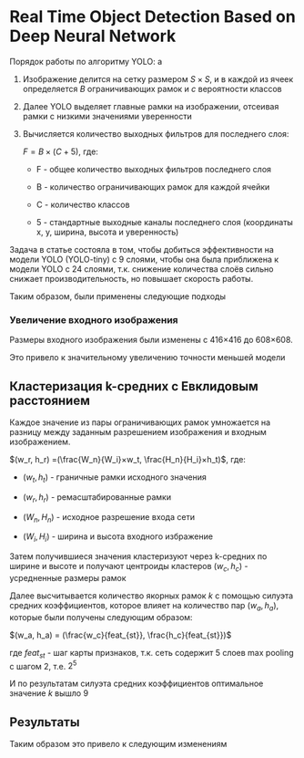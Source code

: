 # Real Time Object Detection Based on Deep Neural Network

Порядок работы по алгоритму YOLO: a

1. Изображение делится на сетку размером $S×S$, и в каждой из ячеек определяется $B$ ограничивающих рамок и $c$ вероятности классов

2. Далее YOLO выделяет главные рамки на изображении, отсеивая рамки с низкими значениями уверенности

3. Вычисляется количество выходных фильтров для последнего слоя:
   
   $F = B×(C+5)$, где:
   
   * F - общее количество выходных фильтров последнего слоя
   
   * B - количество ограничивающих рамок для каждой ячейки
   
   * C - количество классов
   
   * 5 - стандартные выходные каналы последнего слоя (координаты x, y, ширина, высота и уверенность)

Задача в статье состояла в том, чтобы добиться эффективности на модели YOLO (YOLO-tiny) с 9 слоями, чтобы она была приближена к модели YOLO с 24 слоями, т.к. снижение количества слоёв сильно снижает производительность, но повышает скорость работы.

Таким образом, были применены следующие подходы

### Увеличение входного изображения

Размеры входного изображения были изменены с 416×416 до 608×608.

Это привело к значительному увеличению точности меньшей модели

## Кластеризация k-средних с Евклидовым расстоянием

Каждое значение из пары ограничивающих рамок умножается на разницу между заданным разрешением изображения и входным изображением.

$(w_r, h_r) =(\frac{W_n}{W_i}×w_t, \frac{H_n}{H_i}×h_t)$, где:

* $(w_t, h_t)$ - граничные рамки исходного значения

* $(w_r, h_r)$ - ремасштабированные рамки

* $(W_n,H_n)$ - исходное разрешение входа сети

* $(W_i, H_i)$ - ширина и высота входного избражение

Затем получившиеся значения кластеризуют через k-средних по ширине и высоте и получают центроиды кластеров $(w_c, h_c)$ - усредненные размеры рамок

Далее высчитывается количество якорных рамок $k$ с помощью силуэта средних коэффициентов, которое влияет на количество пар $(w_a, h_a)$, которые были получены следующим образом:

$(w_a, h_a) = (\frac{w_c}{feat_{st}}, \frac{h_c}{feat_{st}})$

где $feat_{st}$ - шаг карты признаков, т.к. сеть содержит 5 слоев max pooling с шагом 2, т.е. $2^5$

И по результатам силуэта средних коэффициентов оптимальное значение $k$ вышло $9$

## Результаты

Таким образом это привело к следующим изменениям
